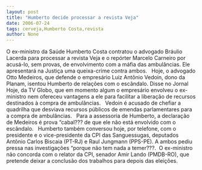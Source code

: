```yaml
---
layout: post
title: "Humberto decide processar a revista Veja"
date: 2006-07-24
tags: cerveja,Humberto Costa,revista
author: None
---
```

O ex-ministro da Saúde Humberto Costa contratou o advogado Bráulio Lacerda para processar a revista Veja e o repórter Marcelo Carneiro por acusá-lo, sem provas, de envolvimento com a máfia das ambulâncias. Ele apresentará na Justiça uma queixa-crime contra ambos.
&nbsp;
Hoje, o advogado Otto Medeiros, que defende o empresário Luiz Antônio Vedoin, dono da Planam, isentou Humberto de relações com o escândalo. Disse no Jornal Hoje, da TV Globo, que em momento algum o empresário envolveu o ex-ministro nem ofereceu vantagens a ele para facilitar a liberação de recursos destinados à compra de ambulâncias.
&nbsp;
Vedoin é acusado de chefiar a quadrilha que desviava recursos públicos de emendas parlamentares para a compra de ambulâncias.
&nbsp;
Para a assessoria de Humberto, a declaração de Medeiros é prova “cabal??? de que ele não está envolvido com o escândalo.
&nbsp;
Humberto também conversou hoje, por telefone, com o presidente e o vice-presidente da CPI das Sanguessugas, deputados Antônio Carlos Biscaia (PT-RJ) e Raul Jungmann (PPS-PE). A ambos pediu pressa nas investigações “porque não tem nada a temer???.
&nbsp;O ex-ministro não concorda com o relator da CPI, senador Amir Lando (PMDB-RO), que pretende deixar a conclusão dos trabalhos para depois das eleições. 